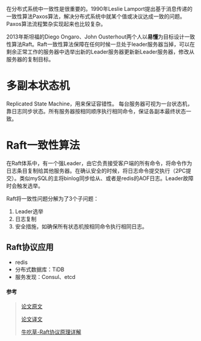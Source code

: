 

在分布式系统中一致性是很重要的。1990年Leslie Lamport提出基于消息传递的一致性算法Paxos算法，解决分布式系统中就某个值或决议达成一致的问题。Paxos算法流程繁杂实现起来也比较复杂。

2013年斯坦福的Diego Ongaro、John Ousterhout两个人以**易懂**为目标设计一致性算法Raft。Raft一致性算法保障在任何时候一旦处于leader服务器当掉，可以在剩余正常工作的服务器中选举出新的Leader服务器更新新Leader服务器，修改从服务器的复制目标。



# 多副本状态机 

Replicated State Machine，用来保证容错性。
每台服务器可视为一台状态机，靠日志同步状态。所有服务器按相同顺序执行相同命令，保证各副本最终状态一致。



# Raft一致性算法

在Raft体系中，有一个强Leader，由它负责接受客户端的所有命令，将命令作为日志条目复制给其他服务器。在确认安全的时候，将日志命令提交执行（2PC提交）。类似mySQL的主将binlog同步给从、或者是redis的AOF日志。Leader故障时会触发选举。

Raft将一致性问题分解为了3个子问题：
1. Leader选举
2. 日志复制
3. 安全措施，如确保所有状态机按相同命令执行相同日志。



## Raft协议应用

- redis
- 分布式数据库：TiDB
- 服务发现：Consul、etcd



#### 参考

> [论文原文](https://raft.github.io/raft.pdf)
>
> [论文译文](https://docs.qq.com/doc/DY0VxSkVGWHFYSlZJ)
>
> [牛吃草-Raft协议原理详解](https://zhuanlan.zhihu.com/p/91288179)

